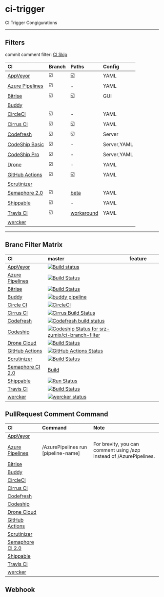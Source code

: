 # ci-trigger

CI Trigger Congigurations

--------------------------------------------------

## Filters

commit comment filter: [CI Skip](https://github.com/srz-zumix/ci-skip)

|CI|Branch|Paths|Config|
|:--|:--|:--|:--|
|[AppVeyor](https://www.appveyor.com/docs/branches/)|:ballot_box_with_check:|[:ballot_box_with_check:](https://www.appveyor.com/docs/how-to/filtering-commits/)|YAML|
|[Azure Pipelines](https://docs.microsoft.com/ja-jp/azure/devops/pipelines/repos/github?view=azure-devops&tabs=yaml#branches)|:ballot_box_with_check:|-|YAML|
|[Bitrise](https://www.bitrise.io)|:ballot_box_with_check:|[:ballot_box_with_check:](https://devcenter.bitrise.io/builds/selective_builds/)|GUI|
|[Buddy](https://buddy.works)|||
|[CircleCI](https://circleci.com/docs/ja/2.0/configuration-reference/#filters)|:ballot_box_with_check:|-|YAML|
|[Cirrus CI](https://cirrus-ci.org/guide/writing-tasks/#supported-functions)|:ballot_box_with_check:|[:ballot_box_with_check:](https://cirrus-ci.org/guide/writing-tasks/#supported-functions)|YAML|
|[Codefresh](https://codefresh.io/docs/docs/configure-ci-cd-pipeline/triggers/git-triggers/)|[:ballot_box_with_check:](https://codefresh.io/docs/docs/configure-ci-cd-pipeline/triggers/git-triggers/)|:ballot_box_with_check:|Server|
|[CodeShip Basic](https://documentation.codeship.com/general/projects/build_trigger/)|:ballot_box_with_check:|-|Server,YAML|
|[CodeShip Pro](https://documentation.codeship.com/pro/builds-and-configuration/steps/#limiting-steps-to-specific-branches-or-tags)|:ballot_box_with_check:|-|Server,YAML|
|[Drone](https://docs.drone.io/pipeline/triggers/)|:ballot_box_with_check:|-|YAML|
|[GitHub Actions](https://help.github.com/en/actions/reference/workflow-syntax-for-github-actions#onpushpull_requestbranchestags)|:ballot_box_with_check:|[:ballot_box_with_check:](https://help.github.com/en/actions/reference/workflow-syntax-for-github-actions#onpushpull_requestpaths)|YAML|
|[Scrutinizer](https://scrutinizer-ci.com)||
|[Semaphore 2.0](https://docs.semaphoreci.com/reference/conditions-reference/)|:ballot_box_with_check:|[beta](https://docs.semaphoreci.com/reference/conditions-reference/#change_in)|YAML|
|[Shippable](http://docs.shippable.com/platform/workflow/config/)|:ballot_box_with_check:|-|YAML|
|[Travis CI](https://docs.travis-ci.com/user/customizing-the-build#building-specific-branches)|:ballot_box_with_check:|[workaround](https://travis-ci.community/t/how-to-skip-jobs-based-on-the-files-changed-in-a-subdirectory/2979/11)|YAML|
|[wercker](http://www.wercker.com/)||


--------------------------------------------------

## Branc Filter Matrix

|CI|master|feature|||
|:--|:--|:--|:--|:--|
|[AppVeyor](https://www.appveyor.com/docs/how-to/filtering-commits/#skip-commits)|[![Build status](https://ci.appveyor.com/api/projects/status/yagkbieyahgxx7cd?svg=true)](https://ci.appveyor.com/project/srz-zumix/ci-branch-filter)||||
|[Azure Pipelines](https://docs.microsoft.com/en-us/azure/devops/pipelines/?view=vsts)|[![Build Status](https://dev.azure.com/srz-zumix/ci-branch-filter/_apis/build/status/ci-branch-filter-CI)](https://dev.azure.com/srz-zumix/ci-branch-filter/_build/latest?definitionId=6)|||||
|[Bitrise](http://devcenter.bitrise.io/tips-and-tricks/skip-a-build/)|[![Build Status](https://app.bitrise.io/app/888b3fc92ca7352c/status.svg?token=1zo_JkiGKmgbqRGxtLdieQ&branch=master)](https://app.bitrise.io/app/888b3fc92ca7352c)|||||
|[Buddy](https://buddy.works/knowledge/deployments/how-use-commit-commands)|[![buddy pipeline](https://app.buddy.works/zumixcpp/ci-branch-filter/pipelines/pipeline/127277/badge.svg?token=5e58135ab4831252209e7b1fe75bfe9de669b0dc7e95ed4316eebad2187d59a0 "buddy pipeline")](https://app.buddy.works/zumixcpp/ci-branch-filter/pipelines/pipeline/127277)|||||
|[Circle CI](https://circleci.com/docs/1.0/skip-a-build/)|[![CircleCI](https://circleci.com/gh/srz-zumix/ci-branch-filter/tree/master.svg?style=svg)](https://circleci.com/gh/srz-zumix/ci-branch-filter/tree/master)||| | |
|[Cirrus CI](https://cirrus-ci.org/guide/writing-tasks/#conditional-task-execution)|[![Cirrus Build Status](https://api.cirrus-ci.com/github/srz-zumix/ci-branch-filter.svg?branch=master)](https://cirrus-ci.com/github/srz-zumix/ci-branch-filter/master)||| | |
|[Codefresh](https://docs.codefresh.io/v1.0/docs/conditional-execution-of-steps)|[![Codefresh build status]( https://g.codefresh.io/api/badges/build?repoOwner=srz-zumix&repoName=ci-branch-filter&branch=master&pipelineName=ci-branch-filter&accountName=srz-zumix&type=cf-1)]( https://g.codefresh.io/repositories/srz-zumix/ci-branch-filter/builds?filter=trigger:build;branch:master;service:5a8d6d36d78094000162db49~ci-branch-filter)|||||
[Codeship](https://documentation.codeship.com/general/projects/skipping-builds/)|[ ![Codeship Status for srz-zumix/ci-branch-filter](https://app.codeship.com/projects/00a08490-f92d-0135-3ab5-029b8e2f450f/status?branch=master)](https://app.codeship.com/projects/278452)|||||
|[Drone Cloud](https://cloud.drone.io/)|[![Build Status](https://cloud.drone.io/api/badges/srz-zumix/ci-branch-filter/status.svg)](https://cloud.drone.io/srz-zumix/ci-branch-filter)|||||
|[GitHub Actions](https://github.com/features/actions)|[![GitHub Actions Status](https://github.com/srz-zumix/iutest/workflows/GitHub%20Actions/badge.svg?branch=master)](https://github.com/srz-zumix/iutest/actions)|||||
|[Scrutinizer](https://scrutinizer-ci.com/docs/guides/skipping_a_build_via_commit_message)|[![Build Status](https://scrutinizer-ci.com/g/srz-zumix/ci-branch-filter/badges/build.png?b=master)](https://scrutinizer-ci.com/g/srz-zumix/ci-branch-filter/build-status/master)|||||
|[Semaphore CI 2.0](https://docs.semaphoreci.com/article/146-skip-building-some-commits-with-ci-branch-filter)|[Build](https://srz-zumix.semaphoreci.com/projects/ci-branch-filter)|||||
|[Shippable](http://docs.shippable.com/ci/skip-builds/)|[![Run Status](https://api.shippable.com/projects/5a8d7f96d0386507000fbc70/badge?branch=master)](https://app.shippable.com/github/srz-zumix/ci-branch-filter)|||||
|[Travis CI](https://docs.travis-ci.com/user/customizing-the-build/#building-specific-branches)|[![Build Status](https://travis-ci.com/srz-zumix/ci-branch-filter.svg?branch=master)](https://travis-ci.com/srz-zumix/ci-branch-filter)|||| |
|[wercker](http://devcenter.wercker.com/docs/faq/how-can-i-skip-a-build#hs_cos_wrapper_name)|[![wercker status](https://app.wercker.com/status/95dc13c5815e10848c9c7bafbba37e62/s/master "wercker status")](https://app.wercker.com/project/byKey/95dc13c5815e10848c9c7bafbba37e62)||| | |


## PullRequest Comment Command

|CI|Command|Note|
|:--|:--|:--|
|[AppVeyor](https://status.appveyor.com/#)||
|[Azure Pipelines](https://docs.microsoft.com/en-us/azure/devops/pipelines/repos/github?view=azure-devops&tabs=yaml#comment-triggers)|/AzurePipelines run \[pipeline-name\]|For brevity, you can comment using /azp instead of /AzurePipelines.|
|[Bitrise](https://www.bitrise.io)||
|[Buddy](https://buddy.works)||
|[CircleCI](https://status.circleci.com/)||
|[Cirrus CI](https://cirrus-ci.org/)||
|[Codefresh](https://codefresh.io/)||
|[Codeship](https://codeship.com/)||
|[Drone Cloud](https://cloud.drone.io/)||
|[GitHub Actions](https://www.githubstatus.com/)||
|[Scrutinizer](https://scrutinizer-ci.com)||
|[Semaphore CI 2.0](https://status.semaphoreci.com/)||
|[Shippable](http://shippable.com)||
|[Travis CI](https://travis-ci.com/)||
|[wercker](http://status.wercker.com/)||

## Webhook
